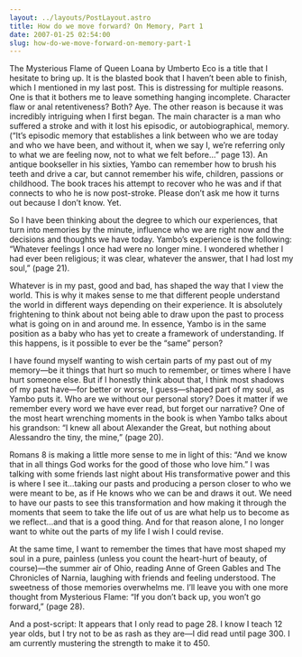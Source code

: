 ```yaml
---
layout: ../layouts/PostLayout.astro
title: How do we move forward? On Memory, Part 1
date: 2007-01-25 02:54:00
slug: how-do-we-move-forward-on-memory-part-1
---
```


The Mysterious Flame of Queen Loana by Umberto Eco is a title that I hesitate to bring up. It is the blasted book that I haven’t been able to finish, which I mentioned in my last post. This is distressing for multiple reasons. One is that it bothers me to leave something hanging incomplete. Character flaw or anal retentiveness? Both? Aye. The other reason is because it was incredibly intriguing when I first began. The main character is a man who suffered a stroke and with it lost his episodic, or autobiographical, memory. (“It’s episodic memory that establishes a link between who we are today and who we have been, and without it, when we say I, we’re referring only to what we are feeling now, not to what we felt before…” page 13). An antique bookseller in his sixties, Yambo can remember how to brush his teeth and drive a car, but cannot remember his wife, children, passions or childhood. The book traces his attempt to recover who he was and if that connects to who he is now post-stroke. Please don’t ask me how it turns out because I don’t know. Yet.  
  
So I have been thinking about the degree to which our experiences, that turn into memories by the minute, influence who we are right now and the decisions and thoughts we have today. Yambo’s experience is the following: “Whatever feelings I once had were no longer mine. I wondered whether I had ever been religious; it was clear, whatever the answer, that I had lost my soul,” (page 21).  
  
Whatever is in my past, good and bad, has shaped the way that I view the world. This is why it makes sense to me that different people understand the world in different ways depending on their experience. It is absolutely frightening to think about not being able to draw upon the past to process what is going on in and around me. In essence, Yambo is in the same position as a baby who has yet to create a framework of understanding. If this happens, is it possible to ever be the “same” person?  
  
I have found myself wanting to wish certain parts of my past out of my memory—be it things that hurt so much to remember, or times where I have hurt someone else. But if I honestly think about that, I think most shadows of my past have—for better or worse, I guess—shaped part of my soul, as Yambo puts it. Who are we without our personal story? Does it matter if we remember every word we have ever read, but forget our narrative? One of the most heart wrenching moments in the book is when Yambo talks about his grandson: “I knew all about Alexander the Great, but nothing about Alessandro the tiny, the mine,” (page 20).  
  
Romans 8 is making a little more sense to me in light of this: “And we know that in all things God works for the good of those who love him.” I was talking with some friends last night about His transformative power and this is where I see it…taking our pasts and producing a person closer to who we were meant to be, as if He knows who we can be and draws it out. We need to have our pasts to see this transformation and how making it through the moments that seem to take the life out of us are what help us to become as we reflect…and that is a good thing. And for that reason alone, I no longer want to white out the parts of my life I wish I could revise.  
  
At the same time, I want to remember the times that have most shaped my soul in a pure, painless (unless you count the heart-hurt of beauty, of course)—the summer air of Ohio, reading Anne of Green Gables and The Chronicles of Narnia, laughing with friends and feeling understood. The sweetness of those memories overwhelms me. I’ll leave you with one more thought from Mysterious Flame: “If you don’t back up, you won’t go forward,” (page 28).  
  
And a post-script: It appears that I only read to page 28. I know I teach 12 year olds, but I try not to be as rash as they are—I did read until page 300. I am currently mustering the strength to make it to 450.